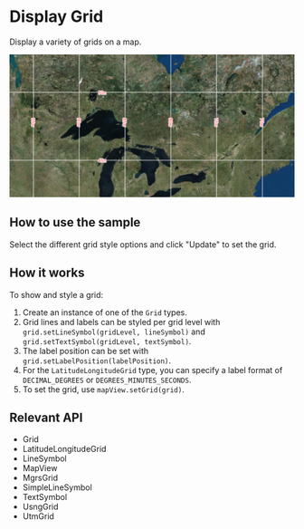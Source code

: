 # Display Grid

Display a variety of grids on a map.

![](DisplayGrid.png)

## How to use the sample

Select the different grid style options and click "Update" to set the grid.

## How it works

To show and style a grid:


  1. Create an instance of one of the `Grid` types.
  2. Grid lines and labels can be styled per grid level with `grid.setLineSymbol(gridLevel, lineSymbol)` 
  and `grid.setTextSymbol(gridLevel, textSymbol)`.
  3. The label position can be set with `grid.setLabelPosition(labelPosition)`.
  4. For the `LatitudeLongitudeGrid` type, you can specify a label format of `DECIMAL_DEGREES`
   or `DEGREES_MINUTES_SECONDS`.
   5. To set the grid, use `mapView.setGrid(grid)`.


## Relevant API


*   Grid
*   LatitudeLongitudeGrid
*   LineSymbol
*   MapView
*   MgrsGrid
*   SimpleLineSymbol
*   TextSymbol
*   UsngGrid
*   UtmGrid

